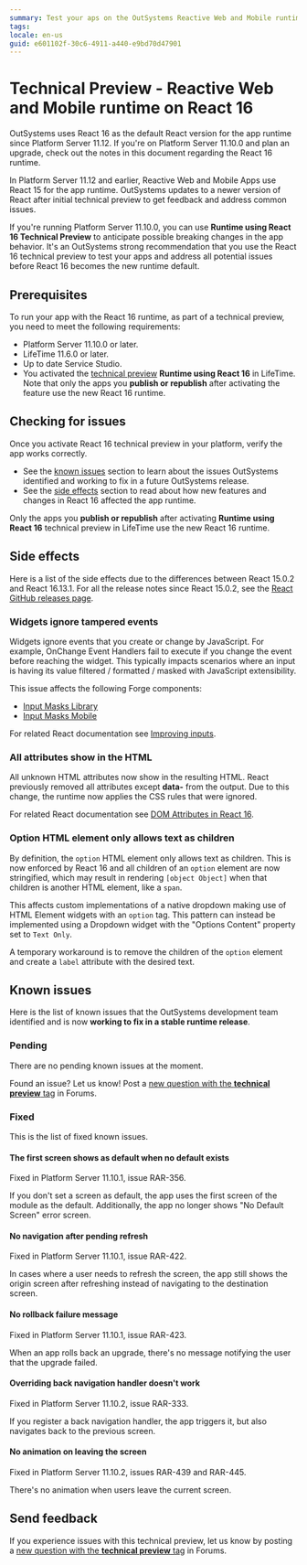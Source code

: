 ```yaml
---
summary: Test your aps on the OutSystems Reactive Web and Mobile runtime with a new version of React.
tags:
locale: en-us
guid: e601102f-30c6-4911-a440-e9bd70d47901
---
```


# Technical Preview - Reactive Web and Mobile runtime on React 16

<div class="info" markdown="1">

OutSystems uses React 16 as the default React version for the app runtime since Platform Server 11.12. If you're on Platform Server 11.10.0 and plan an upgrade, check out the notes in this document regarding the React 16 runtime.

</div>

In Platform Server 11.12 and earlier, Reactive Web and Mobile Apps use React 15 for the app runtime. OutSystems updates to a newer version of React after initial technical preview to get feedback and address common issues.

If you're running Platform Server 11.10.0, you can use **Runtime using React 16 Technical Preview** to anticipate possible breaking changes in the app behavior. It's an OutSystems strong recommendation that you use the React 16 technical preview to test your apps and address all potential issues before React 16 becomes the new runtime default. 

<div class="info" markdown="1">

## Prerequisites

To run your app with the React 16 runtime, as part of a technical preview, you need to meet the following requirements:

* Platform Server 11.10.0 or later.
* LifeTime 11.6.0 or later.
* Up to date Service Studio.
* You activated the [technical preview](https://success.outsystems.com/Support/Enterprise_Customers/Upgrading/Technical_Preview_features) **Runtime using React 16** in LifeTime. Note that only the apps you **publish or republish** after activating the feature use the new React 16 runtime.   

</div>

## Checking for issues

Once you activate React 16 technical preview in your platform, verify the app works correctly.

* See the [known issues](#known-issues) section to learn about the issues OutSystems identified and working to fix in a future OutSystems release.
* See the [side effects](#side-effects) section to read about how new features and changes in React 16 affected the app runtime.

<div class="info" markdown="1">

Only the apps you **publish or republish** after activating **Runtime using React 16** technical preview in LifeTime use the new React 16 runtime.  

</div>

## Side effects

Here is a list of the side effects due to the differences between React 15.0.2 and React 16.13.1. For all the release notes since React 15.0.2, see the [React GitHub releases page](https://github.com/facebook/react/releases).

### Widgets ignore tampered events 

Widgets ignore events that you create or change by JavaScript. For example, OnChange Event Handlers fail to execute if you change the event before reaching the widget. This typically impacts scenarios where an input is having its value filtered / formatted / masked with JavaScript extensibility.

This issue affects the following Forge components:

* [Input Masks Library](https://www.outsystems.com/forge/component-overview/2258/input-masks-library)
* [Input Masks Mobile](https://www.outsystems.com/forge/component-overview/5289/input-mask-mobile)

For related React documentation see [Improving inputs](https://reactjs.org/blog/2017/06/13/react-v15.6.0.html#improving-inputs).

### All attributes show in the HTML

All unknown HTML attributes now show in the resulting HTML. React previously removed all attributes except **data-** from the output. Due to this change, the runtime now applies the CSS rules that were ignored.


For related React documentation see [DOM Attributes in React 16](https://reactjs.org/blog/2017/09/08/dom-attributes-in-react-16.html).

### Option HTML element only allows text as children

By definition, the `option` HTML element only allows text as children. This is now enforced by React 16 and all children of an `option` element are now stringified, which may result in rendering `[object Object]` when that children is another HTML element, like a `span`.

This affects custom implementations of a native dropdown making use of HTML Element widgets with an `option` tag. This pattern can instead be implemented using a Dropdown widget with the "Options Content" property set to `Text Only`.

A temporary workaround is to remove the children of the `option` element and create a `label` attribute with the desired text.

## Known issues

Here is the list of known issues that the OutSystems development team identified and is now **working to fix in a stable runtime release**.

### Pending

There are no pending known issues at the moment.

<div class="info" markdown="1">

Found an issue? Let us know! Post a [new question with the **technical preview** tag](https://www.outsystems.com/forums/tag/6875/technical-preview/) in Forums.

</div>

### Fixed

This is the list of fixed known issues.

#### The first screen shows as default when no default exists

Fixed in Platform Server 11.10.1, issue RAR-356.

If you don't set a screen as default, the app uses the first screen of the module as the default. Additionally, the app no longer shows "No Default Screen" error screen.

#### No navigation after pending refresh

Fixed in Platform Server 11.10.1, issue RAR-422.

In cases where a user needs to refresh the screen, the app still shows the origin screen after refreshing instead of navigating to the destination screen.

#### No rollback failure message

Fixed in Platform Server 11.10.1, issue RAR-423.

When an app rolls back an upgrade, there's no message notifying the user that the upgrade failed.

#### Overriding back navigation handler doesn't work

Fixed in Platform Server 11.10.2, issue RAR-333.

If you register a back navigation handler, the app triggers it, but also navigates back to the previous screen.

#### No animation on leaving the screen

Fixed in Platform Server 11.10.2, issues RAR-439 and RAR-445.

There's no animation when users leave the current screen.

## Send feedback

If you experience issues with this technical preview, let us know by posting a [new question with the **technical preview** tag](https://www.outsystems.com/forums/tag/6875/technical-preview/) in Forums.
